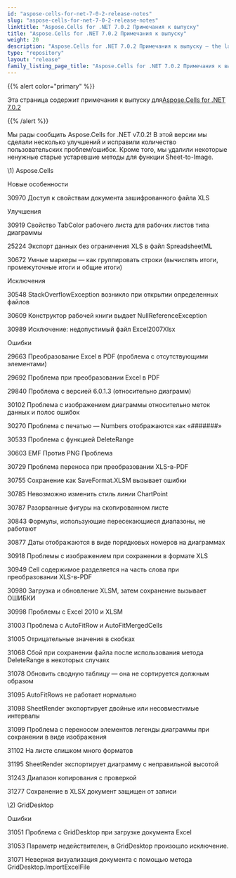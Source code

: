```yaml
---
id: "aspose-cells-for-net-7-0-2-release-notes"
slug: "aspose-cells-for-net-7-0-2-release-notes"
linktitle: "Aspose.Cells for .NET 7.0.2 Примечания к выпуску"
title: "Aspose.Cells for .NET 7.0.2 Примечания к выпуску"
weight: 20
description: "Aspose.Cells for .NET 7.0.2 Примечания к выпуску – the latest updates and fixes."
type: "repository"
layout: "release"
family_listing_page_title: "Aspose.Cells for .NET 7.0.2 Примечания к выпуску"
---
```

{{% alert color="primary" %}} 

 Эта страница содержит примечания к выпуску для[Aspose.Cells for .NET 7.0.2](https://releases.aspose.com/cells/net/new-releases/aspose.cells-for-.net-7.0.2/)

{{% /alert %}} 

 Мы рады сообщить Aspose.Cells for .NET v7.0.2! В этой версии мы сделали несколько улучшений и исправили количество пользовательских проблем/ошибок. Кроме того, мы удалили некоторые ненужные старые устаревшие методы для функции Sheet-to-Image.

\1) Aspose.Cells 

 Новые особенности

 30970 Доступ к свойствам документа зашифрованного файла XLS

 Улучшения

 30919 Свойство TabColor рабочего листа для рабочих листов типа диаграммы

 25224 Экспорт данных без ограничения XLS в файл SpreadsheetML

 30672 Умные маркеры — как группировать строки (вычислять итоги, промежуточные итоги и общие итоги)

 Исключения

 30548 StackOverflowException возникло при открытии определенных файлов

30609 Конструктор рабочей книги выдает NullReferenceException

 30989 Исключение: недопустимый файл Excel2007Xlsx

 Ошибки

 29663 Преобразование Excel в PDF (проблема с отсутствующими элементами)

 29692 Проблема при преобразовании Excel в PDF

 29840 Проблема с версией 6.0.1.3 (относительно диаграмм)

 30102 Проблема с изображением диаграммы относительно меток данных и полос ошибок

 30270 Проблема с печатью — Numbers отображаются как «#######»

 30533 Проблема с функцией DeleteRange

 30603 EMF Против PNG Проблема

 30729 Проблема переноса при преобразовании XLS-в-PDF

 30755 Сохранение как SaveFormat.XLSM вызывает ошибки

 30785 Невозможно изменить стиль линии ChartPoint

 30787 Разорванные фигуры на скопированном листе

 30843 Формулы, использующие пересекающиеся диапазоны, не работают

 30877 Даты отображаются в виде порядковых номеров на диаграммах

 30918 Проблемы с изображением при сохранении в формате XLS

30949 Cell содержимое разделяется на часть слова при преобразовании XLS-в-PDF

 30980 Загрузка и обновление XLSM, затем сохранение вызывает ОШИБКИ

 30998 Проблемы с Excel 2010 и XLSM

 31003 Проблема с AutoFitRow и AutoFitMergedCells

 31005 Отрицательные значения в скобках

 31068 Сбой при сохранении файла после использования метода DeleteRange в некоторых случаях

 31078 Обновить сводную таблицу — она не сортируется должным образом

 31095 AutoFitRows не работает нормально

 31098 SheetRender экспортирует двойные или несовместимые интервалы

 31099 Проблема с переносом элементов легенды диаграммы при сохранении в виде изображения

 31102 На листе слишком много форматов

 31195 SheetRender экспортирует диаграмму с неправильной высотой

 31243 Диапазон копирования с проверкой

 31277 Сохранение в XLSX документ защищен от записи

 \2) GridDesktop

 Ошибки

 31051 Проблема с GridDesktop при загрузке документа Excel

 31053 Параметр недействителен, в GridDesktop произошло исключение.

31071 Неверная визуализация документа с помощью метода GridDesktop.ImportExcelFile
